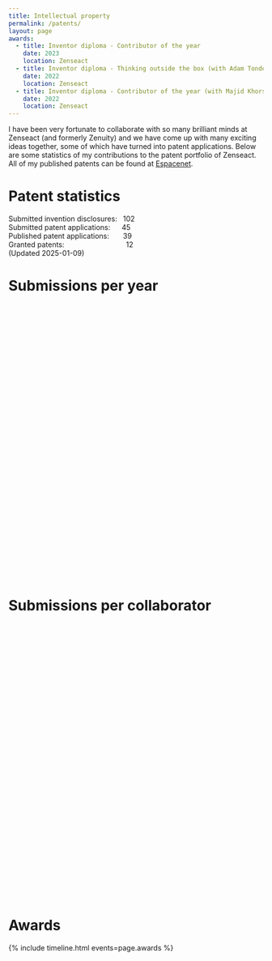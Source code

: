 ```yaml
---
title: Intellectual property
permalink: /patents/
layout: page
awards:
  - title: Inventor diploma - Contributor of the year
    date: 2023
    location: Zenseact
  - title: Inventor diploma - Thinking outside the box (with Adam Tonderski)
    date: 2022
    location: Zenseact
  - title: Inventor diploma - Contributor of the year (with Majid Khorsand Vakilzadeh)
    date: 2022
    location: Zenseact
---
```

<script type="text/javascript" src="https://www.gstatic.com/charts/loader.js"></script>

I have been very fortunate to collaborate with so many brilliant minds at Zenseact (and formerly Zenuity) and we have come up with many exciting ideas together, some of which have turned into patent applications. Below are some statistics of my contributions to the patent portfolio of Zenseact. All of my published patents can be found at [Espacenet](https://worldwide.espacenet.com/patent/search?q=in%20%3D%20%22gyllenhammar%20magnus%22).

# Patent statistics
Submitted invention disclosures: &nbsp; 102  
Submitted patent applications: &nbsp; &ensp; 45  
Published patent applications: &nbsp; &nbsp; &nbsp; 39  
Granted patents: &nbsp; &nbsp; &nbsp; &nbsp; &nbsp; &nbsp; &nbsp; &nbsp; &nbsp; &nbsp; &nbsp; &nbsp; &nbsp; &nbsp; &nbsp;  12  
(Updated 2025-01-09)  

# Submissions per year
<div id="chart_div_total" style="height: 540px; width: 100%"></div>

# Submissions per collaborator
<div id="chart_div_colab" style="height: 540px; width: 100%"></div>

<script src="/assets/js/patent_charts.js"></script>

# Awards
{% include timeline.html events=page.awards %}
